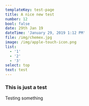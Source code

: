 ```yaml
---
templateKey: test-page
title: A nice new test
number: 12
bool: false
date: 29th Jan 19
dateTime: 'January 29, 2019 1:12 PM'
file: /img/chemex.jpg
image: /img/apple-touch-icon.png
list:
  - '1'
  - '2'
  - '3'
select: top
text: test
---
```

### This is just a test

Testing something
